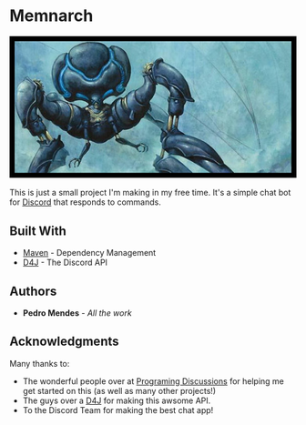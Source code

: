 # Memnarch
![Memnarch](memnarch_bordered.png)

This is just a small project I'm making in my free time.
It's a simple chat bot for [Discord]("https://discordapp.com/") that responds to commands.

## Built With

* [Maven](https://maven.apache.org/) - Dependency Management
* [D4J]("https://discord4j.com/") - The Discord API 

## Authors

* **Pedro Mendes** - *All the work*

## Acknowledgments

Many thanks to:
* The wonderful people over at [Programing Discussions]("https://discord.gg/9zT7NHP") for helping me get started on this (as well as many other projects!)
* The guys over a [D4J]("https://discord4j.com/") for making this awsome API. 
* To the Discord Team for making the best chat app!

